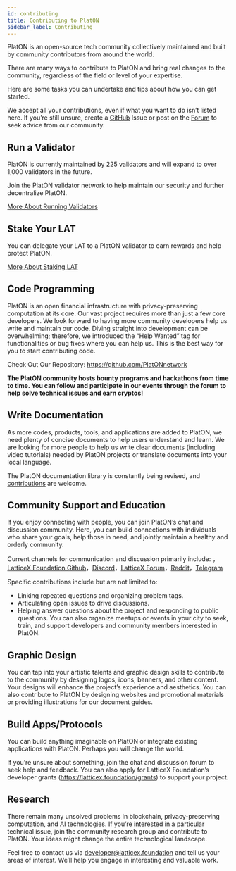 ```yaml
---
id: contributing
title: Contributing to PlatON
sidebar_label: Contributing 
---
```






PlatON is an open-source tech community collectively maintained and built by community contributors from around the world. 

There are many ways to contribute to PlatON and bring real changes to the community, regardless of the field or level of your expertise. 



Here are some tasks you can undertake and tips about how you can get started. 

We accept all your contributions, even if what you want to do isn’t listed here. If you’re still unsure, create a [GitHub](https://github.com/PlatONnetwork/PIPs/issues) Issue or post on the [Forum](https://forum.latticex.foundation/) to seek advice from our community.



## Run a Validator
PlatON is currently maintained by 225 validators and will expand to over 1,000 validators in the future.

Join the PlatON validator network to help maintain our security and further decentralize PlatON.

[More About Running Validators](https://devdocs.platon.network/docs/en/PlatON_Validation_Introduce/)



## Stake Your LAT
You can delegate your LAT to a PlatON validator to earn rewards and help protect PlatON.

[More About Staking LAT](https://www.platon.network/stakeLat)



## Code Programming
PlatON is an open financial infrastructure with privacy-preserving computation at its core. Our vast project requires more than just a few core developers. We look forward to having more community developers help us write and maintain our code. Diving straight into development can be overwhelming; therefore, we introduced the “Help Wanted” tag for functionalities or bug fixes where you can help us. This is the best way for you to start contributing code.

Check Out Our Repository: https://github.com/PlatONnetwork


**The PlatON community hosts bounty programs and hackathons from time to time. You can follow and participate in our events through the forum to help solve technical issues and earn cryptos!**



## Write Documentation

As more codes, products, tools, and applications are added to PlatON, we need plenty of concise documents to help users understand and learn. We are looking for more people to help us write clear documents (including video tutorials) needed by PlatON projects or translate documents into your local language.

The PlatON documentation library is constantly being revised, and [contributions](https://github.com/PlatONnetwork/docs) are welcome.



## Community Support and Education
If you enjoy connecting with people, you can join PlatON’s chat and discussion community. Here, you can build connections with individuals who share your goals, help those in need, and jointly maintain a healthy and orderly community.



Current channels for communication and discussion primarily include: ，[LatticeX Foundation Github](https://github.com/LatticeX-Foundation)，[Discord](https://discord.gg/jAjFzJ3Cff)，[LatticeX Forum](https://forum.latticex.foundation/)，[Reddit](https://www.reddit.com/user/PlatON_Network)，[Telegram](https://t.me/PlatONNetwork)

Specific contributions include but are not limited to:

- Linking repeated questions and organizing problem tags.
- Articulating open issues to drive discussions.
- Helping answer questions about the project and responding to public questions.
You can also organize meetups or events in your city to seek, train, and support developers and community members interested in PlatON.



## Graphic Design
You can tap into your artistic talents and graphic design skills to contribute to the community by designing logos, icons, banners, and other content. Your designs will enhance the project’s experience and aesthetics. You can also contribute to PlatON by designing websites and promotional materials or providing illustrations for our document guides.





## Build Apps/Protocols
You can build anything imaginable on PlatON or integrate existing applications with PlatON. Perhaps you will change the world.


If you’re unsure about something, join the chat and discussion forum to seek help and feedback. You can also apply for LatticeX Foundation’s developer grants (https://latticex.foundation/grants) to support your project.



## Research

There remain many unsolved problems in blockchain, privacy-preserving computation, and AI technologies. If you’re interested in a particular technical issue, join the community research group and contribute to PlatON. Your ideas might change the entire technological landscape.


Feel free to contact us via developer@latticex.foundation and tell us your areas of interest. We’ll help you engage in interesting and valuable work.